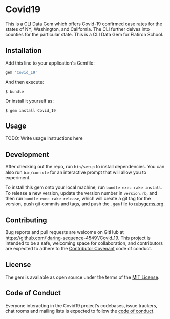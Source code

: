 # Covid19

This is a CLI Data Gem which offers Covid-19 confirmed case rates for the states of NY, Washington, and California. The CLI further delves into counties for the particular state. This is a CLI Data Gem for Flatiron School. 

## Installation

Add this line to your application's Gemfile:

```ruby
gem 'Covid_19'
```

And then execute:

    $ bundle

Or install it yourself as:

    $ gem install Covid_19

## Usage

TODO: Write usage instructions here

## Development

After checking out the repo, run `bin/setup` to install dependencies. You can also run `bin/console` for an interactive prompt that will allow you to experiment.

To install this gem onto your local machine, run `bundle exec rake install`. To release a new version, update the version number in `version.rb`, and then run `bundle exec rake release`, which will create a git tag for the version, push git commits and tags, and push the `.gem` file to [rubygems.org](https://rubygems.org).

## Contributing

Bug reports and pull requests are welcome on GitHub at https://github.com/'daring-sequence-4549'/Covid_19. This project is intended to be a safe, welcoming space for collaboration, and contributors are expected to adhere to the [Contributor Covenant](http://contributor-covenant.org) code of conduct.

## License

The gem is available as open source under the terms of the [MIT License](https://opensource.org/licenses/MIT).

## Code of Conduct

Everyone interacting in the Covid19 project’s codebases, issue trackers, chat rooms and mailing lists is expected to follow the [code of conduct](https://github.com/'daring-sequence-4549'/Covid_19/blob/master/CODE_OF_CONDUCT.md).
